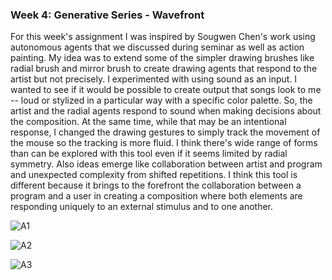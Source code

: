 ### Week 4: Generative Series - Wavefront

For this week's assignment I was inspired by Sougwen Chen's work using autonomous agents that we discussed during seminar as well as action painting. My idea was to extend some of the simpler drawing brushes like radial brush and mirror brush to create drawing agents that respond to the artist but not precisely. I experimented with using sound as an input. I wanted to see if it would be possible to create output that songs look to me -- loud or stylized in a particular way with a specific color palette. So, the artist and the radial agents respond to sound when making decisions about the composition. At the same time, while that may be an intentional response, I changed the drawing gestures to simply track the movement of the mouse so the tracking is more fluid. I think there's wide range of forms than can be explored with this tool even if it seems limited by radial symmetry. Also ideas emerge like collaboration between artist and program and unexpected complexity from shifted repetitions. I think this tool is different because it brings to the forefront the collaboration between a program and a user in creating a composition where both elements are responding uniquely to an external stimulus and to one another.


![A1](images/goodthingsfallapart_illeniumjohnbellion.jpg)


![A2](images/im_pavane.jpg)


![A3](images/startariot_duckwrthshaboozey.jpg)
